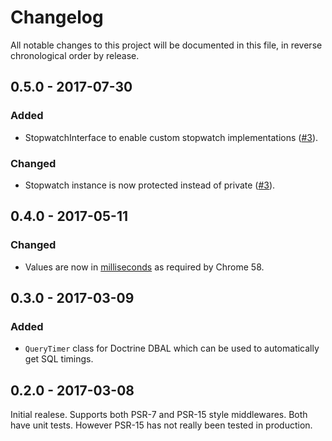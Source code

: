 # Changelog

All notable changes to this project will be documented in this file, in reverse chronological order by release.

## 0.5.0 - 2017-07-30
### Added
- StopwatchInterface to enable custom stopwatch implementations ([#3](https://github.com/tuupola/server-timing-middleware/pull/3)).

### Changed
- Stopwatch instance is now protected instead of private ([#3](https://github.com/tuupola/server-timing-middleware/pull/3)).

## 0.4.0 - 2017-05-11
### Changed
- Values are now in [milliseconds]((https://codereview.chromium.org/2689833002)) as required by Chrome 58.

## 0.3.0 - 2017-03-09
### Added
- `QueryTimer` class for Doctrine DBAL which can be used to automatically get SQL timings.

## 0.2.0 - 2017-03-08
Initial realese. Supports both PSR-7 and PSR-15 style middlewares. Both have unit tests. However PSR-15 has not really been tested in production.
